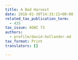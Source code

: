 ```yaml
---
title: A Bad Harvest
date: 2018-01-30T14:33:21+00:00
related_tax_publication_term:
  - 435
tax_issue: AGNI 73
authors:
  - profile/david-hollander.md
tax_format: Print
translators: []

---
```

